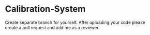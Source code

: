 # Calibration-System

Create separate branch for yourself.
After uploading your code please create a pull request and add me as a reviewer.
